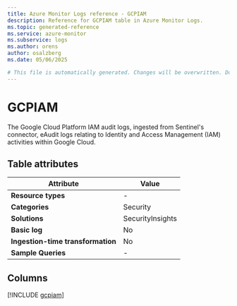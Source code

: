 ```yaml
---
title: Azure Monitor Logs reference - GCPIAM
description: Reference for GCPIAM table in Azure Monitor Logs.
ms.topic: generated-reference
ms.service: azure-monitor
ms.subservice: logs
ms.author: orens
author: osalzberg
ms.date: 05/06/2025

# This file is automatically generated. Changes will be overwritten. Do not change this file directly.
---
```


# GCPIAM

The Google Cloud Platform IAM audit logs, ingested from Sentinel's connector, eAudit logs relating to Identity and Access Management (IAM) activities within Google Cloud.


## Table attributes

|Attribute|Value|
|---|---|
|**Resource types**|-|
|**Categories**|Security|
|**Solutions**| SecurityInsights|
|**Basic log**|No|
|**Ingestion-time transformation**|No|
|**Sample Queries**|-|



## Columns
  
[!INCLUDE [gcpiam](~/reusable-content/ce-skilling/azure/includes/azure-monitor/reference/tables/gcpiam-include.md)]
